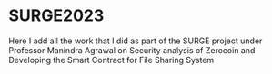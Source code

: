 # SURGE2023
Here I add all the work that I did as part of the SURGE project under Professor Manindra Agrawal on Security analysis of Zerocoin and Developing the Smart Contract for File Sharing System
